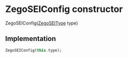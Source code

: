 


# ZegoSEIConfig constructor







ZegoSEIConfig([ZegoSEIType](../../zego_uikit_prebuilt_live_audio_room/ZegoSEIType.md) type)





## Implementation

```dart
ZegoSEIConfig(this.type);
```







